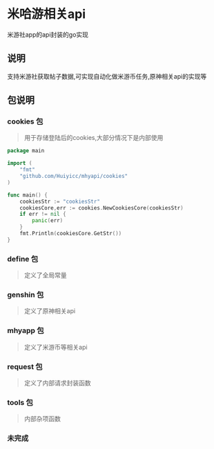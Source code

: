 # 米哈游相关api

米游社app的api封装的go实现

## 说明

支持米游社获取帖子数据,可实现自动化做米游币任务,原神相关api的实现等

## 包说明

### cookies 包

> 用于存储登陆后的cookies,大部分情况下是内部使用

```go
package main

import (
	"fmt"
	"github.com/Huiyicc/mhyapi/cookies"
)

func main() {
	cookiesStr := "cookiesStr"
	cookiesCore,err := cookies.NewCookiesCore(cookiesStr)
	if err != nil {
        panic(err)
	}
	fmt.Println(cookiesCore.GetStr())
}
```

### define 包

> 定义了全局常量

### genshin 包

> 定义了原神相关api

### mhyapp 包

> 定义了米游币等相关api

### request 包

> 定义了内部请求封装函数

### tools 包

> 内部杂项函数

### 未完成
